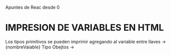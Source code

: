 Apuntes de Reac desde 0

# IMPRESION DE VARIABLES EN HTML

Los tipos primitivos se pueden imprimir agregando al variable entre llaves -> {nombreVaiable}
Tipo Obejtos -> 